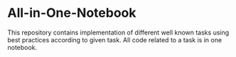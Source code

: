# All-in-One-Notebook
This repository contains implementation of different well known tasks using best practices according to given task. All code related to a task is in one notebook.
